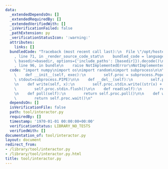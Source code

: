 ```yaml
---
data:
  _extendedDependsOn: []
  _extendedRequiredBy: []
  _extendedVerifiedWith: []
  _isVerificationFailed: false
  _pathExtension: py
  _verificationStatusIcon: ':warning:'
  attributes:
    links: []
  bundledCode: "Traceback (most recent call last):\n  File \"/opt/hostedtoolcache/Python/3.10.5/x64/lib/python3.10/site-packages/onlinejudge_verify/documentation/build.py\"\
    , line 71, in _render_source_code_stat\n    bundled_code = language.bundle(stat.path,\
    \ basedir=basedir, options={'include_paths': [basedir]}).decode()\n  File \"/opt/hostedtoolcache/Python/3.10.5/x64/lib/python3.10/site-packages/onlinejudge_verify/languages/python.py\"\
    , line 96, in bundle\n    raise NotImplementedError\nNotImplementedError\n"
  code: "import numpy\nimport os\nimport random\nimport subprocess\n\n\nclass interactor:\n\
    \    def __init__(self, exec):\n        self.proc = subprocess.Popen([exec], stdin=subprocess.PIPE,\
    \ stdout=subprocess.PIPE)\n\n    def __del__(self):\n        self.proc.terminate()\n\
    \n    def write(self, x):\n        self.proc.stdin.write((str(x) + '\\n').encode('utf-8'))\n\
    \        self.proc.stdin.flush()\n\n    def read(self):\n        return self.proc.stdout.readline().decode('utf-8').strip()\n\
    \n    def poll(self):\n        return self.proc.poll()\n\n    def wait(self):\n\
    \        return self.proc.wait()\n"
  dependsOn: []
  isVerificationFile: false
  path: tool/interactor.py
  requiredBy: []
  timestamp: '1970-01-01 00:00:00+00:00'
  verificationStatus: LIBRARY_NO_TESTS
  verifiedWith: []
documentation_of: tool/interactor.py
layout: document
redirect_from:
- /library/tool/interactor.py
- /library/tool/interactor.py.html
title: tool/interactor.py
---
```


